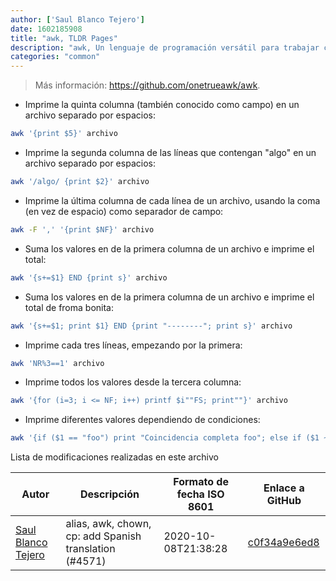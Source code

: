 ```yaml
---
author: ['Saul Blanco Tejero']
date: 1602185908
title: "awk, TLDR Pages"
description: "awk, Un lenguaje de programación versátil para trabajar con archivos."
categories: "common"
---
```

> Más información: <https://github.com/onetrueawk/awk>.

- Imprime la quinta columna (también conocido como campo) en un archivo separado por espacios:

```bash
awk '{print $5}' archivo
```

- Imprime la segunda columna de las líneas que contengan "algo" en un archivo separado por espacios:

```bash
awk '/algo/ {print $2}' archivo
```

- Imprime la última columna de cada línea de un archivo, usando la coma (en vez de espacio) como separador de campo:

```bash
awk -F ',' '{print $NF}' archivo
```

- Suma los valores en de la primera columna de un archivo e imprime el total:

```bash
awk '{s+=$1} END {print s}' archivo
```

- Suma los valores en de la primera columna de un archivo e imprime el total de froma bonita:

```bash
awk '{s+=$1; print $1} END {print "--------"; print s}' archivo
```

- Imprime cada tres líneas, empezando por la primera:

```bash
awk 'NR%3==1' archivo
```

- Imprime todos los valores desde la tercera columna:

```bash
awk '{for (i=3; i <= NF; i++) printf $i""FS; print""}' archivo
```

- Imprime diferentes valores dependiendo de condiciones:

```bash
awk '{if ($1 == "foo") print "Coincidencia completa foo"; else if ($1 ~ "bar") print "Coincidencia parcial bar"; else print "Baz"}' archivo
```
Lista de modificaciones realizadas en este archivo


Autor | Descripción | Formato de fecha ISO 8601 | Enlace a GitHub
------|-----|-----|-----
[Saul Blanco Tejero](mailto:saul.blanco.tejero@iesjulianmarias.es) | alias, awk, chown, cp: add Spanish translation (#4571) | 2020-10-08T21:38:28 | [c0f34a9e6ed8](https://github.com/tldr-pages/tldr/commit/c0f34a9e6ed8c2b84ec07cd7c7c88791aac45fed)

